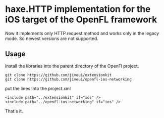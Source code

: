 # haxe.HTTP implementation for the iOS target of the OpenFL framework

Now it implements only HTTP.request method and works only in the legacy mode. So newest versions are not supported.

## Usage

Install the libraries into the parent directory of the  OpenFl project.

``` 
git clone https://github.com/jiveui/extensionkit
git clone https://github.com/jiveui/openfl-ios-networking
```

put the lines into the project.xml

```
<include path="../extensionkit" if="ios" />
<include path="../openfl-ios-networking" if="ios" />
```

That's it.

